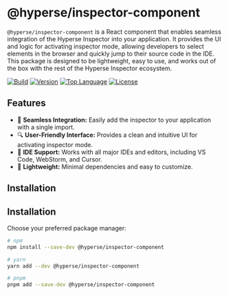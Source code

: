 # @hyperse/inspector-component

`@hyperse/inspector-component` is a React component that enables seamless integration of the Hyperse Inspector into your application. It provides the UI and logic for activating inspector mode, allowing developers to select elements in the browser and quickly jump to their source code in the IDE. This package is designed to be lightweight, easy to use, and works out of the box with the rest of the Hyperse Inspector ecosystem.

[![Build](https://img.shields.io/github/actions/workflow/status/hyperse-io/code-inspector/ci-integrity.yml?branch=main&label=ci&logo=github&style=flat-quare&labelColor=000000)](https://github.com/hyperse-io/code-inspector/actions?query=workflow%3ACI)
[![Version](https://img.shields.io/npm/v/%40hyperse%2Finspector?branch=main&label=version&logo=npm&style=flat-quare&labelColor=000000)](https://www.npmjs.com/package/@hyperse/inspector)
[![Top Language](https://img.shields.io/github/languages/top/hyperse-io/code-inspector?style=flat-square&labelColor=000&color=blue)](https://github.com/hyperse-io/code-inspector/search?l=typescript)
[![License](https://img.shields.io/github/license/hyperse-io/code-inspector?style=flat-quare&labelColor=000000)](https://github.com/hyperse-io/code-inspector/blob/main/LICENSE)

## Features

- 🚀 **Seamless Integration:** Easily add the inspector to your application with a single import.
- 🔍 **User-Friendly Interface:** Provides a clean and intuitive UI for activating inspector mode.
- 🔗 **IDE Support:** Works with all major IDEs and editors, including VS Code, WebStorm, and Cursor.
- 🌟 **Lightweight:** Minimal dependencies and easy to customize.

## Installation

## Installation

Choose your preferred package manager:

```bash
# npm
npm install --save-dev @hyperse/inspector-component

# yarn
yarn add --dev @hyperse/inspector-component

# pnpm
pnpm add --save-dev @hyperse/inspector-component
```
